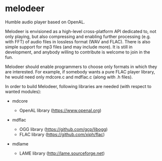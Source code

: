 # melodeer
Humble audio player based on OpenAL.

Melodeer is envisioned as a high-level cross-platform API dedicated to, not only playing, but also compressing and enabling further processing (e.g. with FFT) of audio files in lossless format (WAV and FLAC). There is also simple support for mp3 files (and may include more). It is still in development, and anybody willing to contribute is welcome to join in the fun.

Melodeer should enable programmers to choose only formats in which they are interested. For example, if somebody wants a pure FLAC player library, he would need only mdcore.c and mdflac.c (along with .h files).

In order to build Melodeer, following libraries are needed (with respect to wanted modules):

* mdcore

  - OpenAL library (https://www.openal.org)

* mdflac

  - OGG library (https://github.com/gcp/libogg)
  - FLAC library (https://github.com/xiph/flac)

* mdlame

  - LAME library (http://lame.sourceforge.net)
